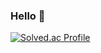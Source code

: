 ### Hello 👋

[![Solved.ac Profile](http://mazassumnida.wtf/api/v2/generate_badge?boj=백준아이디)]((https://solved.ac/profile/ghals0921))

<!--
**sonst07/sonst07** is a ✨ _special_ ✨ repository because its `README.md` (this file) appears on your GitHub profile.

Here are some ideas to get you started:

- 🔭 I’m currently working on ...
- 🌱 I’m currently learning ...
- 👯 I’m looking to collaborate on ...
- 🤔 I’m looking for help with ...
- 💬 Ask me about ...
- 📫 How to reach me: ...
- 😄 Pronouns: ...
- ⚡ Fun fact: ...
-->
